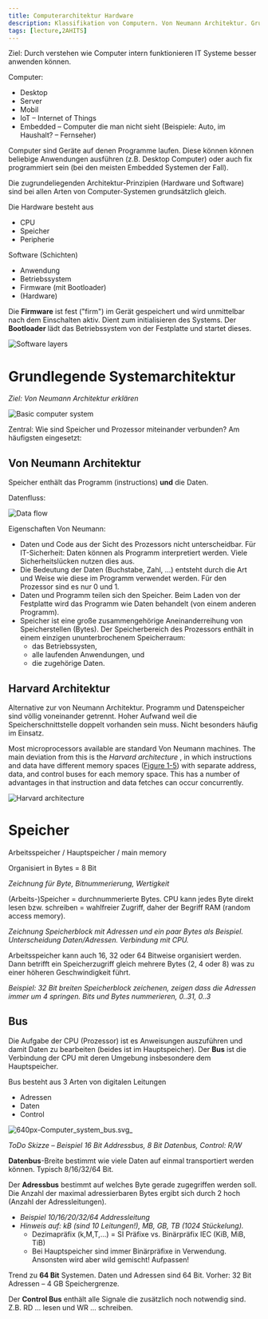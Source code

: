 ```yaml
---
title: Computerarchitektur Hardware
description: Klassifikation von Computern. Von Neumann Architektur. Grundlagen zu Speicher und Bus.
tags: [lecture,2AHITS]
---
```


Ziel: Durch verstehen wie Computer intern funktionieren IT Systeme besser anwenden können.

Computer:

- Desktop
- Server
- Mobil
- IoT – Internet of Things
- Embedded – Computer die man nicht sieht  (Beispiele: Auto, im Haushalt? – Fernseher)

Computer sind Geräte auf denen Programme laufen. Diese können können beliebige Anwendungen ausführen (z.B. Desktop Computer) oder auch fix programmiert sein (bei den meisten Embedded Systemen der Fall).

Die zugrundeliegenden Architektur-Prinzipien (Hardware und Software) sind bei allen Arten von Computer-Systemen grundsätzlich gleich.

Die Hardware besteht aus

- CPU
- Speicher
- Peripherie



Software (Schichten)

- Anwendung
- Betriebssystem
- Firmware (mit Bootloader)
- (Hardware)

Die **Firmware** ist fest ("firm") im Gerät gespeichert und wird unmittelbar nach dem Einschalten aktiv. Dient zum initialisieren des Systems. Der **Bootloader** lädt das Betriebssystem von der Festplatte und startet dieses.

![Software layers](comparch/httpatomoreillycomsourceoreillyimages61602.png)



# Grundlegende Systemarchitektur

*Ziel: Von Neumann Architektur erklären*



![Basic computer system](comparch/httpatomoreillycomsourceoreillyimages61604.png)



Zentral: Wie sind Speicher und Prozessor miteinander verbunden? Am häufigsten eingesetzt:

## Von Neumann Architektur

Speicher enthält das Programm (instructions) **und** die Daten.

Datenfluss:

![Data flow](comparch/httpatomoreillycomsourceoreillyimages61606.png)

Eigenschaften Von Neumann:

- Daten und Code aus der Sicht des Prozessors nicht unterscheidbar. Für IT-Sicherheit: Daten können als Programm interpretiert werden. Viele Sicherheitslücken nutzen dies aus.
- Die Bedeutung der Daten (Buchstabe, Zahl, ...) entsteht durch die Art und Weise wie diese im Programm verwendet werden. Für den Prozessor sind es nur 0 und 1.
- Daten und Programm teilen sich den Speicher. Beim Laden von der Festplatte wird das Programm wie Daten behandelt (von einem anderen Programm).
- Speicher ist eine große zusammengehörige Aneinanderreihung von Speicherstellen (Bytes). Der Speicherbereich des Prozessors enthält in einem einzigen ununterbrochenem Speicherraum:
  - das Betriebssysten, 
  - alle laufenden Anwendungen, und
  - die zugehörige Daten.



## Harvard Architektur

Alternative zur von Neumann Architektur. Programm und Datenspeicher sind völlig voneinander getrennt. Hoher Aufwand weil die Speicherschnittstelle doppelt vorhanden sein muss. Nicht besonders häufig im Einsatz.

Most microprocessors available are standard Von Neumann machines. The main deviation from this is the *Harvard architecture* , in which instructions and data have different memory spaces ([Figure 1-5](https://www.oreilly.com/library/view/designing-embedded-hardware/0596007558/ch01.html#dbhardware2-CHP-1-FIG-5)) with separate address, data, and control buses for each memory space. This has a number of advantages in that instruction and data fetches can occur concurrently.

![Harvard architecture](comparch/httpatomoreillycomsourceoreillyimages61610-20200609120618790.png)



# Speicher

Arbeitsspeicher / Hauptspeicher / main memory

Organisiert in Bytes = 8 Bit 

*Zeichnung für Byte, Bitnummerierung, Wertigkeit*

(Arbeits-)Speicher = durchnummerierte Bytes. CPU kann jedes Byte direkt lesen bzw. schreiben = wahlfreier Zugriff, daher der Begriff RAM (random access memory).

*Zeichnung Speicherblock mit Adressen und ein paar Bytes als Beispiel. Unterscheidung Daten/Adressen. Verbindung mit CPU.*

Arbeitsspeicher kann auch 16, 32 oder 64 Bitweise organisiert werden. Dann betrifft ein Speicherzugriff gleich mehrere Bytes (2, 4 oder 8) was zu einer höheren Geschwindigkeit führt.

*Beispiel: 32 Bit breiten Speicherblock zeichenen, zeigen dass die Adressen immer um 4 springen. Bits und Bytes nummerieren, 0..31, 0..3*



## Bus

Die Aufgabe der CPU (Prozessor) ist es Anweisungen auszuführen und damit Daten zu bearbeiten (beides ist im Hauptspeicher). Der **Bus** ist die Verbindung der CPU mit deren Umgebung insbesondere dem Hauptspeicher.

Bus besteht aus 3 Arten von digitalen Leitungen

-   Adressen
-   Daten
-   Control

![640px-Computer_system_bus.svg_](comparch/640px-Computer_system_bus.svg_-1783575.png)

*ToDo Skizze – Beispiel 16 Bit Addressbus, 8 Bit Datenbus, Control: R/W*

**Datenbus**-Breite bestimmt wie viele Daten auf einmal transportiert werden können. Typisch 8/16/32/64 Bit.

Der **Adressbus** bestimmt auf welches Byte gerade zugegriffen werden soll. Die Anzahl der maximal adressierbaren Bytes ergibt sich durch 2 hoch (Anzahl der Adressleitungen).

-   *Beispiel 10/16/20/32/64 Addressleitung*
-   *Hinweis auf: kB (sind 10 Leitungen!), MB, GB, TB (1024 Stückelung).*
    -   Dezimapräfix (k,M,T,...) = SI Präfixe vs. Binärpräfix IEC (KiB, MiB, TiB)
    -   Bei Hauptspeicher sind immer Binärpräfixe in Verwendung. Ansonsten wird aber wild gemischt! Aufpassen!

Trend zu **64 Bit** Systemen. Daten und Adressen sind 64 Bit. Vorher: 32 Bit Adressen – 4 GB Speichergrenze.

Der **Control Bus** enthält alle Signale die zusätzlich noch notwendig sind. Z.B. RD ... lesen und WR ... schreiben.

